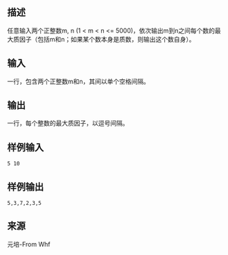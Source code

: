 ## 描述


任意输入两个正整数m, n (1 < m < n <= 5000)，依次输出m到n之间每个数的最大质因子（包括m和n；如果某个数本身是质数，则输出这个数自身）。

## 输入


一行，包含两个正整数m和n，其间以单个空格间隔。

## 输出


一行，每个整数的最大质因子，以逗号间隔。

## 样例输入


```
5 10
```


## 样例输出


```
5,3,7,2,3,5
```


## 来源


元培-From Whf

